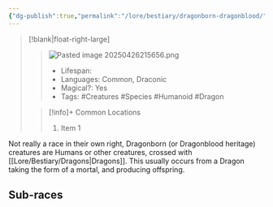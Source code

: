 ```yaml
---
{"dg-publish":true,"permalink":"/lore/bestiary/dragonborn-dragonblood/"}
---
```


>[!blank|float-right-large]
>>![Pasted image 20250426215656.png](/img/user/z_Assets/Pasted%20image%2020250426215656.png)
>>- Lifespan:
>>- Languages: Common, Draconic
>>- Magical?: Yes
>>- Tags: #Creatures #Species #Humanoid #Dragon
>
>>[!info]+ Common Locations
>>1. Item 1

Not really a race in their own right, Dragonborn (or Dragonblood heritage) creatures are Humans or other creatures, crossed with [[Lore/Bestiary/Dragons\|Dragons]]. This usually occurs from a Dragon taking the form of a mortal, and producing offspring.

## Sub-races




